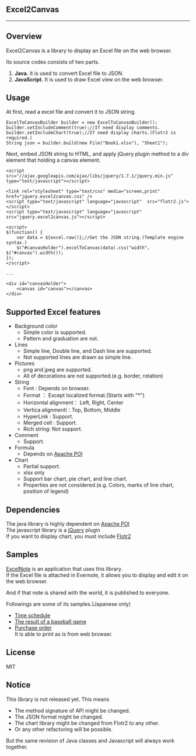 Excel2Canvas
-----------------
-----------------

Overview
--------
Excel2Canvas is a library to display an Excel file on the web browser.

Its source codes consists of two parts.

1. **Java.** It is used to convert Excel file to JSON.
2. **JavaScript.** It is used to draw Excel view on the web browser.

Usage
-----
At first, read a excel file and convert it to JSON string.

    ExcelToCanvasBuilder builder = new ExcelToCanvasBuilder();
    builder.setIncludeComment(true);//If need display comments.
    builder.setIncludeChart(true);//If need display charts.(Flotr2 is required.)
    String json = builder.build(new File("Book1.xlsx"), "Sheet1");
    
Next, embed JSON string to HTML, and apply jQuery plugin method to a div element that holding a canvas element.

    <script src="//ajax.googleapis.com/ajax/libs/jquery/1.7.1/jquery.min.js" type="text/javascript"></script>
    
    <link rel="stylesheet" type="text/css" media="screen,print" href="jquery.excel2canvas.css" />
    <script type="text/javascript" language="javascript"  src="flotr2.js"></script>
    <script type="text/javascript" language="javascript"  src="jquery.excel2canvas.js"></script>

    <script>
    $(function() {
    	var data = ${excel.raw()};//Get the JSON string.(Template engine syntax.)
    	$("#canvasHolder").excelToCanvas(data).css("width", $("#canvas").width());
    });
    </script>
    
    ...
    
    <div id="canvasHolder">
    	<canvas id="canvas"></canvas>
    </div>

Supported Excel features
------------------------
* Background color
    * Simple color is supported.
    * Pattern and graduation are not.
* Lines
    * Simple line, Double line, and Dash line are supported.
    * Not supported lines are drawn as simple line.
* Pictures
    * png and jpeg are supported.
    * All of decorations are not supported.(e.g. border, rotation)
* String
    * Font : Depends on browser.
    * Format ： Except localized format.(Starts with "*")
    * Horizontal alignment： Left, Right, Center
    * Vertica alignmentl：Top, Bottom, Middle
    * HyperLink : Support.
    * Merged cell : Support.
    * Rich string: Not support.
* Comment
    * Support.
* Formula
    * Depends on [Apache POI](http://poi.apache.org/)
* Chart
    * Partial support.
    * xlsx only
    * Support bar chart, pie chart, and line chart.
    * Properties are not considered.(e.g. Colors, marks of line chart, position of legend)
    
Dependencies
------------
The java library is highly dependent on [Apache POI](http://poi.apache.org/)  
The javascript library is a [jQuery](http://jquery.com/) plugin  
If you want to display chart, you must include [Flotr2](http://humblesoftware.com/flotr2/)  

Samples
-------
[ExcelNote](https://excelnote.herokuapp.com/) is an application that uses this library.  
If the Excel file is attached in Evernote, it allows you to display and edit it on the web browser.

And if that note is shared with the world, it is published to everyone.

Followings are some of its samples.(Japanese only)

- [Time schedule](http://excelnote.herokuapp.com/share/note/s91/90ae165a-18b7-4879-a667-6ad15bbcd57b/5e1a3c243456d0e3daf8bd42005a22e0?theme=humanity)
- [The result of a baseball game](http://excelnote.herokuapp.com/share/note/s91/e94bd16f-465a-4a24-b71e-dff906cf3395/67079ce23db9c8af6df06b33d12c8e70?theme=sunny)
- [Purchase order](https://excelnote.herokuapp.com/share/excel/s91/09880d80-43bd-4728-9f8f-300b84a3a32c/151561d3185ea4c1dc7fa3ab3f2db653?sheet=%E7%99%BA%E6%B3%A8%E6%9B%B8&theme=redmond)  
  It is able to print as is from web browser.

License
-------
MIT

Notice
------
This library is not released yet.
This means

- The method signature of API might be changed.
- The JSON format might be changed.
- The chart library might be changed from Flotr2 to any other.
- Or any other refactoring will be possible.

But the same revision of Java classes and Javascript will always work together.


